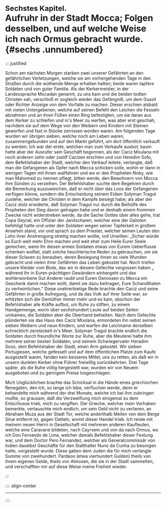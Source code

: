 # <small>Sechstes Kapitel.</small><br />Aufruhr in der Stadt Mocca; Folgen desselben, und auf welche Weise ich nach Ormus gebracht wurde.{#sechs .unnumbered}

::: justified

Schon am nächsten Morgen starben zwei unserer Gefährten an den gefährlichen
Verletzungen, welche sie am vorhergehenden Tage in den Straßen durch die
wüthende Menge erhalten hatten; beide waren tapfere Soldaten und von guter
Familie. Als der Kerkermeister, in der Landessprache Mocadan genannt, zu uns kam
und die beiden todten Christen sah, verschloß er sogleich wieder das Gefängniß,
um dem Guazil oder Richter Anzeige von dem Vorfalle zu machen. Dieser erschien
alsbald mit vielen Untergebenen, welche auf seinen Befehl den Leichen die
Fesseln abnahmen und an ihren Füßen einen Ring befestigten, um sie daran aus dem
Kerker zu schleifen und in's Meer zu werfen, was aber erst geschah, nachdem sie
auf dem Wege von den Weibern und Kindern mit Steinen geworfen und fast in Stücke
zerrissen worden waren. Am folgenden Tage wurden wir übrigen sieben, welche noch
am Leben waren, zusammengebunden und auf den Markt geführt, um dort öffentlich
verkauft zu werden. Ich war der erste, welchen man zum Verkaufe ausbot; kaum
hatte aber der Ausrufer sein Geschäft begonnen, als der Caciz Moulana mit noch
anderen zehn oder zwölf Cacizen erschien und von Heredim Sofo, dem Befehlshaber
der Stadt, welcher den Verkauf leitete, verlangte, daß man die Gefangenen als
Opfer nach Mecca schicken solle, wohin er dann in wenigen Tagen mit ihnen
wallfahren und wo er den Propheten Noby, wie man Mahomed zu nennen pflegt,
bitten werde, den Bewohnern von Mocca ihre Sünden zu verzeihen. Der Befehlshaber
suchte dem Begehren durch die Bemerkung auszuweichen, daß er nicht über das Loos
der Gefangenen verfügen könne, sondern die Entscheidung seinem Eidam Solyman
Tragut zustehe, welcher die Christen in dem Kampfe besiegt habe; als aber der
Caciz stolz erwiderte, daß Solyman Tragut nur durch die Beihülfe des Propheten
den Sieg davon getragen habe und er deshalb einem frommen Zwecke nicht
widerstreben werde, da die Sache Gottes über alles gehe, trat Copa Geynal, ein
Offizier der Janitscharen, welcher eine der Galioten befehligt hatte und unter
den Soldaten wegen seiner Tapferkeit in großem Ansehen stand, vor und sprach zu
dem Priester, welcher seinen Leuten den Lohn ihrer Anstrengung streitig machen
wollte, voll Unwillen: „Sicher würde es Euch weit mehr Ehre machen und weit eher
zum Heile Eurer Seele gereichen, wenn Ihr diesen armen Soldaten etwas von Eurem
Ueberflusse schenken wolltet, statt solche heuchlerische Reden zu gebrauchen, um
sie dieser Sclaven zu berauben, deren Besiegung ihnen so viele Wunden gebracht
und vielen ihrer Gefährten das Leben gekostet hat. Noch triefen unsere Kleider
vom Blute, das wir in diesem Gefechte vergossen haben „ während Ihr in Euren
prächtigen Gewändern einhergeht und das wohlerworbene Gut Anderer raubt und
Euren Genossen zu Mecca ein Geschenk damit machen wollt, damit sie dazu
beitragen, Eure Schandthaten zu verheimlichen.“ Diese unehrerbietige Rede
brachte den Caciz und seine Gefährten in große Aufregung, und da das Volk auf
ihrer Seite war, so erhitzten sich die Gemüther immer mehr und es kam, obschon
der Befehlshaber alle Kräfte aufbot, um Ruhe zu stiften, zu einem Handgemenge,
worin über sechshundert Leute auf beiden Seiten umkamen, die Soldaten aber die
Oberhand behielten. Nach dem Gefechte plünderten sie das Haus des Caciz Moulana,
ermordeten ihn nebst seinen sieben Weibern und neun Kindern, und warfen die
Leichname derselben schrecklich zerstückelt in's Meer. Solyman Tragut brachte
endlich die Soldaten durch freundliche Worte zur Ruhe, aber die Meuterei hatte
ihm mehrere seiner besten Soldaten, und seinem Schwiegervater Heradim Soso, dem
Befehlshaber der Stadt, einen Arm gekostet. Wir sieben Portugiesen, welche
gefesselt und auf dem öffentlichen Platze zum Kaufe ausgestellt waren, fanden
kein besseres Mittel, uns zu retten, als daß wir in unsern dunklen Kerker ohne
Führer freiwillig zurückkehrten. Drei Tage später, als die Ruhe völlig
hergestellt war, wurden wir von Neuem ausgeboten und zu geringem Preise
losgeschlagen.

Mich Unglücklichen brachte das Schicksal in die Hände eines griechischen
Renegaten, den ich, so lange ich lebe, verfluchen werde, denn er behandelte mich
während der drei Monate, welche ich bei ihm zubringen mußte, so grausam, daß die
Verzweiflung mich einigemal zu dem Entschlusse trieb, mich zu vergiften. Der
Grieche, welcher mein Vorhaben bemerkte, vertauschte mich endlich, um sein Geld
nicht zu verlieren, an Abraham Muza aus der Stadt Tor, welche anderthalb Meilen
von dem Berge Sinai entfernt ist, gegen Datteln, womit dieser Handel trieb. Ich
reiste mit meinem neuen Herrn in Gesellschaft mit mehreren anderen Kaufleuten,
welche eine Caravane bildeten, nach Cayrxem und von da nach Ormus, wo ich Don
Fernando de Lima, welcher damals Befehlshaber dieser Festung war, und dem Doctor
Pero Fernandez, welcher als Generalcommissär von Indien daselbst Geschäfte für
den Statthalter Nuno da Cunha zu besorgen hatte, vorgestellt wurde. Diese gaben
dem Juden die für mich verlangte Summe von zweihundert. Pardaos (etwa
vierhundert Gulden) theils von ihrem eigenen Gelde, theils von Almosen, die sie
in der Stadt sammelten, und verschafften mir auf diese Weise meine Freiheit
wieder.

:::

:::: align-center
****
::::
